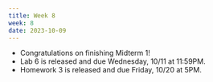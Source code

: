 ```yaml
---
title: Week 8
week: 8
date: 2023-10-09
---
```


- Congratulations on finishing Midterm 1!
- Lab 6 is released and due Wednesday, 10/11 at 11:59PM.
- Homework 3 is released and due Friday, 10/20 at 5PM.